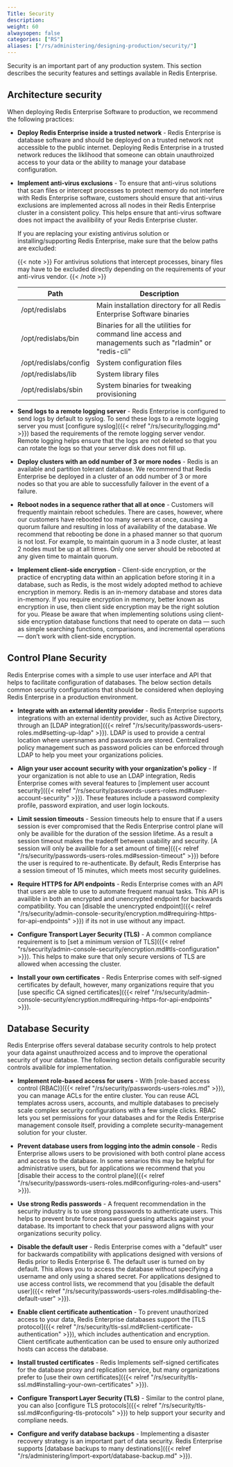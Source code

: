 ```yaml
---
Title: Security
description:
weight: 60
alwaysopen: false
categories: ["RS"]
aliases: ["/rs/administering/designing-production/security/"]
---
```

Security is an important part of any production system. This section describes the security features and settings available in Redis Enterprise.

## Architecture security

When deploying Redis Enterprise Software to production, we recommend the following practices:

- **Deploy Redis Enterprise inside a trusted network** - Redis Enterprise is database software and should be deployed on a trusted network not accessible to the public internet. Deploying Redis Enterprise in a trusted network reduces the liklihood that someone can obtain unauthroized access to your data or the ability to manage your database configuration.

- **Implement anti-virus exclusions** - To ensure that anti-virus solutions that scan files or intercept processes to protect memory do not interfere with Redis Enterprise software, customers should ensure that anti-virus exclusions are implemented across all nodes in their Redis Enterprise cluster in a consistent policy. This helps ensure that anti-virus software does not impact the availibility of your Redis Enterprise cluster.

    If you are replacing your existing antivirus solution or installing/supporting Redis Enterprise, make sure that the below paths are excluded:

    {{< note >}}
For antivirus solutions that intercept processes, binary files may have to be excluded directly depending on the requirements of your anti-virus vendor.
    {{< /note >}}

    | **Path** | **Description** |
    |------------|-----------------|
    | /opt/redislabs | Main installation directory for all Redis Enterprise Software binaries |
    | /opt/redislabs/bin | Binaries for all the utilities for command line access and managements such as "rladmin" or "redis-cli" |
    | /opt/redislabs/config | System configuration files |
    | /opt/redislabs/lib | System library files |
    | /opt/redislabs/sbin | System binaries for tweaking provisioning |

- **Send logs to a remote logging server** - Redis Enterprise is configured to send logs by default to syslog. To send these logs to a remote logging server you must [configure syslog]({{< relref "/rs/security/logging.md" >}}) based the requirements of the remote logging server vendor. Remote logging helps ensure that the logs are not deleted so that you can rotate the logs so that your server disk does not fill up.

- **Deploy clusters with an odd number of 3 or more nodes** - Redis is an available and partition tolerant database. We recommend that Redis Enterprise be deployed in a cluster of an odd number of 3 or more nodes so that you are able to successfully failover in the event of a failure.

- **Reboot nodes in a sequence rather that all at once** - Customers will frequently maintain reboot schedules. There are cases, however, where our customers have rebooted too many servers at once, causing a quorum failure and resulting in loss of availability of the database. We recommend that rebooting be done in a phased manner so that quorum is not lost. For example, to maintain quorum in a 3 node cluster, at least 2 nodes must be up at all times. Only one server should be rebooted at any given time to maintain quorum.

- **Implement client-side encryption** - Client-side encryption, or the practice of encrypting data within an application before storing it in a database, such as Redis, is the most widely adopted method to achieve encryption in memory. Redis is an in-memory database and stores data in-memory. If you require encryption in memory, better known as encryption in use, then client side encryption may be the right solution for you. Please be aware that when implementing solutions using client-side encryption database functions that need to operate on data — such as simple searching functions, comparisons, and incremental operations — don’t work with client-side encryption.

## Control Plane Security

Redis Enterprise comes with a simple to use user interface and API that helps to facilitate configuration of databases. The below section details common security configurations that should be considered when deploying Redis Enterprise in a production environment.

- **Integrate with an external identity provider** - Redis Enterprise supports integrations with an external identity provider, such as Active Directory, through an [LDAP integration]({{< relref "/rs/security/passwords-users-roles.md#setting-up-ldap" >}}). LDAP is used to provide a central location where usersnames and passwords are stored. Centralized policy management such as password policies can be enforced through LDAP to help you meet your organizations policies.

- **Align your user account security with your organization's policy** - If your organization is not able to use an LDAP integration, Redis Enterprise comes with several features to [implement user account security]({{< relref "/rs/security/passwords-users-roles.md#user-account-security" >}}). These features include a password complexity profile, password expiration, and user login lockouts.

- **Limit session timeouts** - Session timeouts help to ensure that if a users session is ever compromised that the Redis Enterprise control plane will only be availible for the duration of the session lifetime. As a result a session timeout makes the tradeoff between usability and security. [A session will only be availible for a set amount of time]({{< relref "/rs/security/passwords-users-roles.md#session-timeout" >}}) before the user is required to re-authenticate. By default, Redis Enterprise has a session timeout of 15 minutes, which meets most security guidelines.

- **Require HTTPS for API endpoints** - Redis Enterprise comes with an API that users are able to use to automate frequent manual tasks. This API is availible in both an encrypted and unencrypted endpoint for backwards compatibility. You can [disable the unencrypted endpoint]({{< relref "/rs/security/admin-console-security/encryption.md#requiring-https-for-api-endpoints" >}}) if its not in use without any impact.

- **Configure Transport Layer Security (TLS)** - A common compliance requirement is to [set a minimum version of TLS]({{< relref "rs/security/admin-console-security/encryption.md#tls-configuration" >}}). This helps to make sure that only secure versions of TLS are allowed when accessing the cluster.

- **Install your own certificates** - Redis Enterprise comes with self-signed certificates by default, however, many organizations require that you [use specific CA signed certificates]({{< relref "/rs/security/admin-console-security/encryption.md#requiring-https-for-api-endpoints" >}}).

## Database Security

Redis Enterprise offers several database security controls to help protect your data against unauthroized access and to improve the operational security of your databse. The following section details configurable security controls availible for implementation.

- **Implement role-based access for users** - With [role-based access control (RBAC)]({{< relref "/rs/security/passwords-users-roles.md" >}}), you can manage ACLs for the entire cluster. You can reuse ACL templates across users, accounts, and multiple databases to precisely scale complex security configurations with a few simple clicks. RBAC lets you set permissions for your databases and for the Redis Enterprise management console itself, providing a complete security-management solution for your cluster.

- **Prevent database users from logging into the admin console** - Redis Enterprise allows users to be provisioned with both control plane access and access to the database. In some senarios this may be helpful for administrative users, but for applications we recommend that you [disable their access to the control plane]({{< relref "/rs/security/passwords-users-roles.md#configuring-roles-and-users" >}}).

- **Use strong Redis passwords** - A frequent recommendation in the security industry is to use strong passwords to authenticate users. This helps to prevent brute force password guessing attacks against your database. Its important to check that your password aligns with your organizations security policy.

- **Disable the default user** - Redis Enterprise comes with a "default" user for backwards compatibility with applications designed with versions of Redis prior to Redis Enterprise 6. The default user is turned on by default. This allows you to access the database without specifying a username and only using a shared secret. For applications designed to use access control lists, we recommend that you [disable the default user]({{< relref "/rs/security/passwords-users-roles.md#disabling-the-default-user" >}}).

- **Enable client certificate authentication** - To prevent unauthorized access to your data, Redis Enterprise databases support the [TLS protocol]({{< relref "/rs/security/tls-ssl.md#client-certificate-authentication" >}}), which includes authentication and encryption. Client certificate authentication can be used to ensure only authorized hosts can access the database.

- **Install trusted certificates** - Redis Implements self-signed certificates for the database proxy and replication service, but many organizations prefer to [use their own certificates]({{< relref "/rs/security/tls-ssl.md#installing-your-own-certificates" >}}).

- **Configure Transport Layer Security (TLS)** - Similar to the control plane, you can also [configure TLS protocols]({{< relref "/rs/security/tls-ssl.md#configuring-tls-protocols" >}}) to help support your security and compliane needs.

- **Configure and verify database backups** - Implementing a disaster recovery strategy is an important part of data security. Redis Enterprise supports [database backups to many destinations]({{< relref "/rs/administering/import-export/database-backup.md" >}}).
